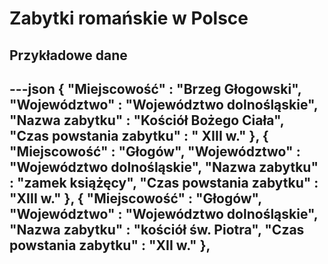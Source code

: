 Zabytki romańskie w Polsce
==========================

## Przykładowe dane
---json
    {
      "Miejscowość" : "Brzeg Głogowski",
      "Województwo" : "Województwo dolnośląskie",
      "Nazwa zabytku" : "Kościół Bożego Ciała",
      "Czas powstania zabytku" : " XIII w."
    },
    {
      "Miejscowość" : "Głogów",
      "Województwo" : "Województwo dolnośląskie",
      "Nazwa zabytku" : "zamek książęcy",
      "Czas powstania zabytku" : "XIII w."
    },
    {
      "Miejscowość" : "Głogów",
      "Województwo" : "Województwo dolnośląskie",
      "Nazwa zabytku" : "kościół św. Piotra",
      "Czas powstania zabytku" : "XII w."
    },
---
